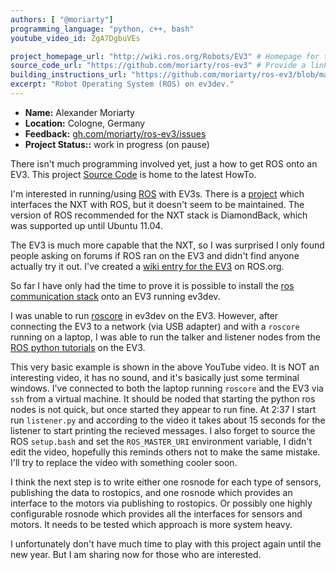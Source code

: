 ```yaml
---
authors: [ "@moriarty"] 
programming_language: "python, c++, bash" 
youtube_video_id: ZgA7DgbuVEs

project_homepage_url: "http://wiki.ros.org/Robots/EV3" # Homepage for this project
source_code_url: "https://github.com/moriarty/ros-ev3" # Provide a link to your code
building_instructions_url: "https://github.com/moriarty/ros-ev3/blob/master/brickstrap-build-status.md"
excerpt: "Robot Operating System (ROS) on ev3dev."
---
```



- **Name:** Alexander Moriarty
- **Location:** Cologne, Germany 
- **Feedback:** [gh.com/moriarty/ros-ev3/issues](https://github.com/moriarty/ros-ev3/issues)
- **Project Status::** work in progress (on pause)


There isn't much programming involved yet, just a how to get ROS onto an EV3. This project [Source Code](https://github.com/moriarty/ros-ev3) is home to 
the latest HowTo.


I'm interested in running/using [ROS](http://www.ros.org/) with EV3s. There is a [project](http://wiki.ros.org/Robots/NXT) which interfaces the NXT with ROS, but it doesn't seem to be maintained. The version of ROS recommended for the NXT stack is DiamondBack, which was supported up until Ubuntu 11.04. 


The EV3 is much more capable that the NXT, so I was surprised I only found people asking on forums if 
ROS ran on the EV3 and didn't find anyone actually try it out. I've created a [wiki entry for the EV3](http://wiki.ros.org/Robots/EV3) on ROS.org. 


So far I have only had the time to prove it is possible to install the 
[ros communication stack](http://wiki.ros.org/ros_comm) onto an EV3 running ev3dev. 


I was unable to run [roscore](http://wiki.ros.org/roscore) in ev3dev on the EV3.  However, after connecting the EV3 to 
a network (via USB adapter) and with a ```roscore``` running on a laptop, I was able to run the talker and listener nodes
from the [ROS python tutorials](http://wiki.ros.org/ROS/Tutorials/WritingPublisherSubscriber(python)) on the EV3. 


This very basic example is shown in the above YouTube video. It is NOT an interesting video, it has no sound, and it's basically just some 
terminal windows. I've connected to both the laptop running ```roscore``` and the EV3 via ```ssh``` from a virtual machine. It should be noded that 
starting the python ros nodes is not quick, but once started they appear to run fine. At 2:37 I start run ```listener.py```
and according to the video it takes about 15 seconds for the listener to start printing the recieved messages. I also forget to 
source the ROS ```setup.bash``` and set the ```ROS_MASTER_URI``` environment variable, I didn't edit the video, hopefully this reminds others
not to make the same mistake. I'll try to replace the video with something cooler soon.


I think the next step is to write either one rosnode for each type of sensors, publishing the data to rostopics, 
and one rosnode which provides an interface to the motors via publishing to rostopics. Or possibly one highly 
configurable rosnode which provides all the interfaces for sensors and motors. It needs to be tested which approach 
is more system heavy. 


I unfortunately don't have much time to play with this project again until the new year. 
But I am sharing now for those who are interested. 


